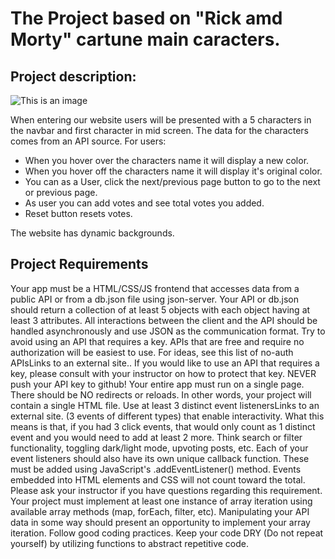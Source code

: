 # The Project based on "Rick amd Morty" cartune main caracters.
## Project description:
![This is an image](https://user-images.githubusercontent.com/110997836/194588514-3d62de22-2487-4125-8f88-c5abe40fea1a.png)


When entering our website users will be presented with a 5 characters in the navbar and first character in mid screen. The data for the characters comes from an API source. 
For users: 
* When you hover over the characters name it will display a new color.
* When you hover off the characters name it will display it's original  color.
* You can as a User, click the next/previous page button to go to the next or previous page.
* As user you can add votes and see total votes you added.
* Reset button resets votes.

The website has dynamic backgrounds.
## Project Requirements
Your app must be a HTML/CSS/JS frontend that accesses data from a public API or from a db.json file using json-server. Your API or db.json should return a collection of at least 5 objects with each object having at least 3 attributes. All interactions between the client and the API should be handled asynchronously and use JSON as the communication format. Try to avoid using an API that requires a key. APIs that are free and require no authorization will be easiest to use. For ideas, see this list of no-auth APIsLinks to an external site.. If you would like to use an API that requires a key, please consult with your instructor on how to protect that key. NEVER push your API key to github!
Your entire app must run on a single page. There should be NO redirects or reloads. In other words, your project will contain a single HTML file.
Use at least 3 distinct event listenersLinks to an external site. (3 events of different types) that enable interactivity. What this means is that, if you had 3 click events, that would only count as 1 distinct event and you would need to add at least 2 more. Think search or filter functionality, toggling dark/light mode, upvoting posts, etc. Each of your event listeners should also have its own unique callback function. These must be added using JavaScript's .addEventListener() method. Events embedded into HTML elements and CSS will not count toward the total. Please ask your instructor if you have questions regarding this requirement.
Your project must implement at least one instance of array iteration using available array methods (map, forEach, filter, etc). Manipulating your API data in some way should present an opportunity to implement your array iteration.
Follow good coding practices. Keep your code DRY (Do not repeat yourself) by utilizing functions to abstract repetitive code.
